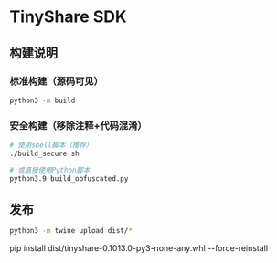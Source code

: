 # TinyShare SDK

## 构建说明

### 标准构建（源码可见）
```bash
python3 -m build
```

### 安全构建（移除注释+代码混淆）
```bash
# 使用shell脚本（推荐）
./build_secure.sh

# 或直接使用Python脚本
python3.9 build_obfuscated.py
```

## 发布
```bash
python3 -m twine upload dist/*
```

pip install dist/tinyshare-0.1013.0-py3-none-any.whl --force-reinstall